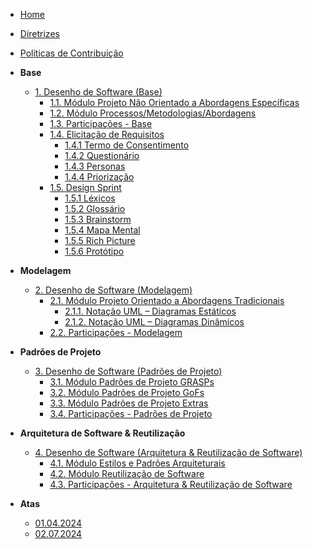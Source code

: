 <!-- docs/_sidebar.md -->

- [Home](./README.md)
- [Diretrizes](./Diretrizes/Diretrizes.md)
- [Políticas de Contribuição](./CONTRIBUTING.md)

- **Base**

  - [1. Desenho de Software (Base)](./Base/1.Base.md)
    - [1.1. Módulo Projeto Não Orientado a Abordagens Específicas](./Base/1.1.AbordagemNaoEspecifica.md)
    - [1.2. Módulo Processos/Metodologias/Abordagens](./Base/1.2.ProcessosMetodologiasAbordagens.md)
    - [1.3. Participações - Base](./Base/1.3.ParticipacoesBase.md)
    - [1.4. Elicitação de Requisitos](./Base/ElicitacaoRequisitos/Elicitacao.md)
      - [1.4.1 Termo de Consentimento](./Base/ElicitacaoRequisitos/TermoConsentimento.md)
      - [1.4.2 Questionário](./Base/ElicitacaoRequisitos/Questionario.md)
      - [1.4.3 Personas](./Base/ElicitacaoRequisitos/Personas.md)
      - [1.4.4 Priorização](./Base/ElicitacaoRequisitos/Priorizacao.md)
    - [1.5. Design Sprint](./Base/DesignSprint.md)  
      - [1.5.1 Léxicos](./Base/Lexicos.md)
      - [1.5.2 Glossário](./Base/Glossario.md)
      - [1.5.3 Brainstorm](./Base/Brainstorming.md)
      - [1.5.4 Mapa Mental](./Base/MapaMental.md)
      - [1.5.5 Rich Picture](./Base/RichPicture.md)
      - [1.5.6 Protótipo](./Base/Prototipo.md)

- **Modelagem**
  - [2. Desenho de Software (Modelagem)](/docs/Modelagem/2.Modelagem.md)
    - [2.1. Módulo Projeto Orientado a Abordagens Tradicionais](/docs/Modelagem/2.1.ModelagemTradicional.md)
      - [2.1.1. Notação UML – Diagramas Estáticos](/docs/Modelagem/2.1.1.UMLEstaticos.md)
      - [2.1.2. Notação UML – Diagramas Dinâmicos](/docs/Modelagem/2.1.2.UMLDinamicos.md)
    - [2.2. Participações - Modelagem](/docs/Modelagem/2.2.ParticipacoesModelagem.md)

- **Padrões de Projeto**
  - [3. Desenho de Software (Padrões de Projeto)](/docs/PadroesDeProjeto/3.PadroesDeProjeto.md)
    - [3.1. Módulo Padrões de Projeto GRASPs](/docs/PadroesDeProjeto/3.1.GRASPs.md)
    - [3.2. Módulo Padrões de Projeto GoFs](/docs/PadroesDeProjeto/3.2.GoFs.md)
    - [3.3. Módulo Padrões de Projeto Extras](/docs/PadroesDeProjeto/3.3.PadroesExtra.md)
    - [3.4. Participações - Padrões de Projeto](/docs/PadroesDeProjeto/3.4.ParticipacoesPadroes.md)

- **Arquitetura de Software & Reutilização**
  - [4. Desenho de Software (Arquitetura & Reutilização de Software)](/docs/ArquiteturaReutilizacao/4.ArquiteturaReutilizacao.md)
    - [4.1. Módulo Estilos e Padrões Arquiteturais](/docs/ArquiteturaReutilizacao/4.1.PadroesArquiteturais.md)
    - [4.2. Módulo Reutilização de Software](/docs/ArquiteturaReutilizacao/4.2.ReutilizacaoDeSoftware.md)
    - [4.3. Participações - Arquitetura & Reutilização de Software](/docs/ArquiteturaReutilizacao/4.3.ParticipacoesArqReutilizacao.md)

- **Atas**
  - [01.04.2024](./docs/Atas/01.04.2024.md)
  - [02.07.2024](./docs/Atas/02.07.2024.md)
